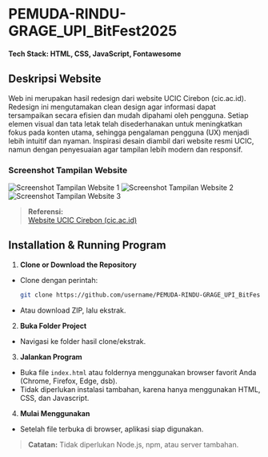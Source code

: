# PEMUDA-RINDU-GRAGE_UPI_BitFest2025
#### Tech Stack: HTML, CSS, JavaScript, Fontawesome

## Deskripsi Website

Web ini merupakan hasil redesign dari website UCIC Cirebon (cic.ac.id). Redesign ini mengutamakan clean design agar informasi dapat tersampaikan secara efisien dan mudah dipahami oleh pengguna. Setiap elemen visual dan tata letak telah disederhanakan untuk meningkatkan fokus pada konten utama, sehingga pengalaman pengguna (UX) menjadi lebih intuitif dan nyaman. Inspirasi desain diambil dari website resmi UCIC, namun dengan penyesuaian agar tampilan lebih modern dan responsif.

### Screenshot Tampilan Website

![Screenshot Tampilan Website 1](https://res.cloudinary.com/touchme/image/upload/v1755575753/Screenshot_2025-08-19_at_10.42.46_fk5ccm.png)
![Screenshot Tampilan Website 2](https://res.cloudinary.com/touchme/image/upload/v1755575727/Screenshot_2025-08-19_at_10.43.23_bi2i2w.png)
![Screenshot Tampilan Website 3](https://res.cloudinary.com/touchme/image/upload/v1755575726/Screenshot_2025-08-19_at_10.43.11_bd7cit.png)

> **Referensi:**  
> [Website UCIC Cirebon (cic.ac.id)](https://cic.ac.id)

## Installation & Running Program

1. **Clone or Download the Repository**
  - Clone dengan perintah:
    ```bash
    git clone https://github.com/username/PEMUDA-RINDU-GRAGE_UPI_BitFest2025.git
    ```
  - Atau download ZIP, lalu ekstrak.

2. **Buka Folder Project**
  - Navigasi ke folder hasil clone/ekstrak.

3. **Jalankan Program**
  - Buka file `index.html` atau foldernya menggunakan browser favorit Anda (Chrome, Firefox, Edge, dsb).
  - Tidak diperlukan instalasi tambahan, karena hanya menggunakan HTML, CSS, dan Javascript.

4. **Mulai Menggunakan**
  - Setelah file terbuka di browser, aplikasi siap digunakan.

> **Catatan:** Tidak diperlukan Node.js, npm, atau server tambahan.